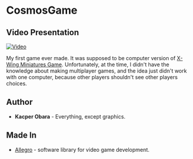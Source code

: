 # CosmosGame

## Video Presentation

[![Video](https://i.ytimg.com/vi/_mask-rxiHA/maxresdefault.jpg)](https://youtu.be/_mask-rxiHA)

My first game ever made. It was supposed to be computer version of [X-Wing Miniatures Game](https://www.fantasyflightgames.com/en/products/x-wing/). Unfortunately, at the time, I didn't have the knowledge about making multiplayer games, and the idea just didn't work with one computer, because other players shouldn't see other players choices.

## Author

* **Kacper Obara** - Everything, except graphics.

## Made In
* [Allegro](http://www.monogame.net/) - software library for video game development.
